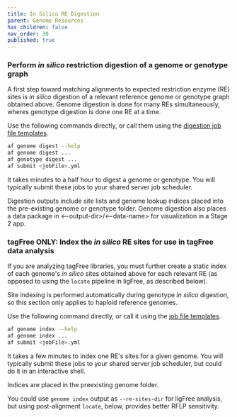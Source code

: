 ```yaml
---
title: In Silico RE Digestion
parent: Genome Resources
has_children: false
nav_order: 30
published: true
---
```


### Perform _in silico_ restriction digestion of a genome or genotype graph

A first step toward matching alignments to expected 
restriction enzyme (RE) sites is _in silico_ digestion of a relevant 
reference genome or genotype graph obtained above. Genome digestion is done for many 
REs simultaneously, wheres genotype digestion is done one RE at a time.

Use the following commands directly, or call them using the [digestion job file templates](44_job-file-templates/digest).

```sh
af genome digest --help
af genome digest ...
af genotype digest ...
af submit <jobFile>.yml
```

It takes minutes to a half hour to digest a genome or genotype.
You will typically submit these jobs to your shared server job scheduler.

Digestion outputs include site lists and genome lookup
indices placed into the pre-existing genome or genotype folder. Genome digestion
also places a data package in <--output-dir>/<--data-name> for visualization 
in a Stage 2 app.

### tagFree ONLY: Index the _in silico_ RE sites for use in tagFree data analysis

If you are analyzing tagFree libraries, you must further create a static index 
of each genome's _in silico_ sites obtained above for each relevant RE
(as opposed to using the `locate` pipeline in ligFree, as described below).

Site indexing is performed automatically during genotype _in silico_ digestion,
so this section only applies to haploid reference genomes.

Use the following command directly, or call it using the [job file templates]().

```sh
af genome index --help
af genome index ...
af submit <jobFile>.yml
```

It takes a few minutes to index one RE's sites for a given genome.
You will typically submit these jobs to your shared server job scheduler,
but could do it in an interactive shell. 

Indices are placed in the preexisting genome folder.

You could use `genome index` output as `--re-sites-dir` for ligFree analysis,
but using post-alignment `locate`, below, provides better RFLP sensitivity.
